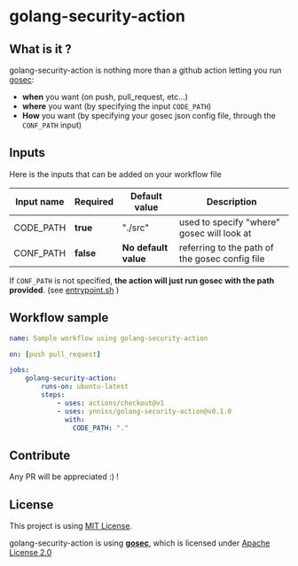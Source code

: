 # golang-security-action

## What is it ?

golang-security-action is nothing more than a github action letting you run [gosec](https://github.com/securego/gosec): 
* **when** you want (on push, pull_request, etc...)
* **where** you want (by specifying the input `CODE_PATH`)
* **How** you want (by specifying your gosec json config file, through the `CONF_PATH` input)

## Inputs

Here is the inputs that can be added on your workflow file

| Input name    | Required      | Default value | Description |
| ------------- | ------------- |---------------|-------------|
| CODE_PATH     | **true**      |      "./src"        | used to specify "where" gosec will look at |
| CONF_PATH     | **false**     | **No default value** | referring to the path of the gosec config file |

If `CONF_PATH` is not specified, **the action will just run gosec with the path provided**. (see  [entrypoint.sh](https://github.com/Ynniss/golang-security-action/blob/master/entrypoint.sh) )

## Workflow sample

```yaml
name: Sample workflow using golang-security-action

on: [push pull_request]

jobs:
    golang-security-action:
        runs-on: ubuntu-latest
        steps:
            - uses: actions/checkout@v1
            - uses: ynniss/golang-security-action@v0.1.0
              with:
                CODE_PATH: "."
```

## Contribute

Any PR will be appreciated :) !

## License
This project is using [MIT License](https://github.com/Ynniss/golang-security-action/blob/master/LICENSE).

golang-security-action is using [**gosec**](https://github.com/securego/gosec), which is licensed under [Apache License 2.0](https://github.com/securego/gosec/blob/master/LICENSE.txt)
